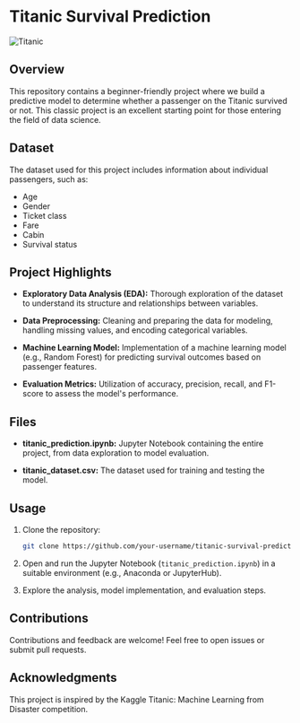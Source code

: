 # Titanic Survival Prediction

![Titanic]("C:\Users\Admin\Downloads\titanic-cruising-at-night-zbknc6f8rl1vw09e.jpg")

## Overview

This repository contains a beginner-friendly project where we build a predictive model to determine whether a passenger on the Titanic survived or not. This classic project is an excellent starting point for those entering the field of data science.

## Dataset

The dataset used for this project includes information about individual passengers, such as:

- Age
- Gender
- Ticket class
- Fare
- Cabin
- Survival status

## Project Highlights

- **Exploratory Data Analysis (EDA):** Thorough exploration of the dataset to understand its structure and relationships between variables.
  
- **Data Preprocessing:** Cleaning and preparing the data for modeling, handling missing values, and encoding categorical variables.

- **Machine Learning Model:** Implementation of a machine learning model (e.g., Random Forest) for predicting survival outcomes based on passenger features.

- **Evaluation Metrics:** Utilization of accuracy, precision, recall, and F1-score to assess the model's performance.

## Files

- **titanic_prediction.ipynb:** Jupyter Notebook containing the entire project, from data exploration to model evaluation.

- **titanic_dataset.csv:** The dataset used for training and testing the model.

## Usage

1. Clone the repository:
   ```bash
   git clone https://github.com/your-username/titanic-survival-prediction.git
   ```

2. Open and run the Jupyter Notebook (`titanic_prediction.ipynb`) in a suitable environment (e.g., Anaconda or JupyterHub).

3. Explore the analysis, model implementation, and evaluation steps.

## Contributions

Contributions and feedback are welcome! Feel free to open issues or submit pull requests.

## Acknowledgments

This project is inspired by the Kaggle Titanic: Machine Learning from Disaster competition.
